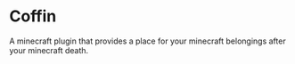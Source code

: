 # Coffin
A minecraft plugin that provides a place for your minecraft belongings after your minecraft death.
